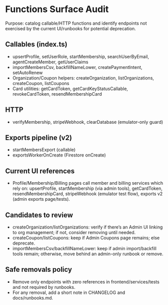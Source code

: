 # Functions Surface Audit

Purpose: catalog callable/HTTP functions and identify endpoints not exercised by the current UI/runbooks for potential deprecation.

## Callables (index.ts)
- upsertProfile, setUserRole, startMembership, searchUserByEmail, agentCreateMember, getUserClaims
- importMembersCsv, backfillNameLower, createPaymentIntent, setAutoRenew
- Organization/Coupon helpers: createOrganization, listOrganizations, createCoupon, listCoupons
- Card utilities: getCardToken, getCardKeyStatusCallable, revokeCardToken, resendMembershipCard

## HTTP
- verifyMembership, stripeWebhook, clearDatabase (emulator-only guard)

## Exports pipeline (v2)
- startMembersExport (callable)
- exportsWorkerOnCreate (Firestore onCreate)

## Current UI references
- Profile/Membership/Billing pages call member and billing services which rely on: upsertProfile, startMembership (via admin tools), getCardToken, resendMembershipCard, stripeWebhook (emulator test flow), exports v2 (admin exports page/tests).

## Candidates to review
- createOrganization/listOrganizations: verify if there’s an Admin UI linking to org management; if not, consider removing until needed.
- createCoupon/listCoupons: keep if Admin Coupons page remains; else deprecate.
- importMembersCsv/backfillNameLower: keep if admin import/backfill tools remain; otherwise, move behind an admin-only runbook or remove.

## Safe removals policy
- Remove only endpoints with zero references in frontend/services/tests and not required by runbooks.
- For any removal, add a short note in CHANGELOG and docs/runbooks.md.

